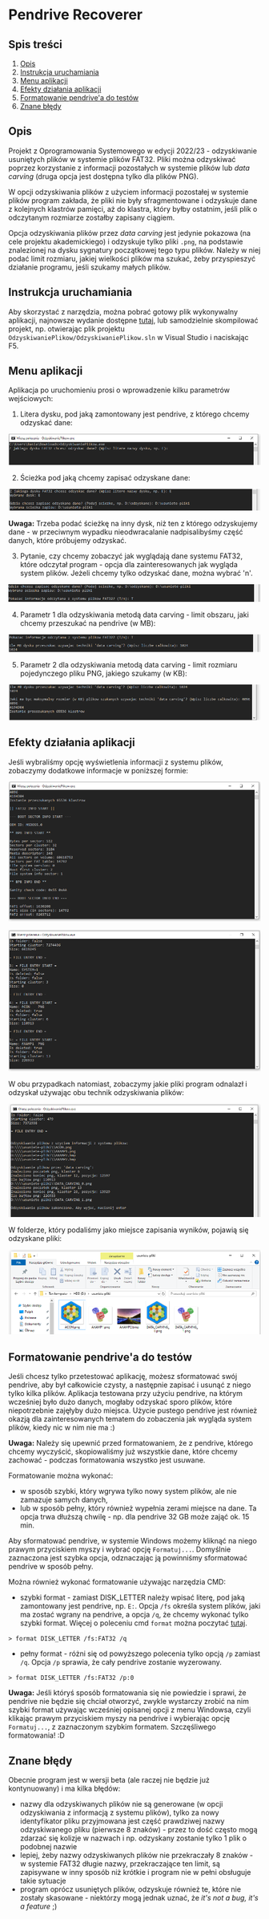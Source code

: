 # Pendrive Recoverer

## Spis treści

1. [Opis](#opis)
2. [Instrukcja uruchamiania](#instrukcja-uruchamiania)
3. [Menu aplikacji](#menu-aplikacji)
4. [Efekty działania aplikacji](#efekty-działania-aplikacji)
5. [Formatowanie pendrive'a do testów](#formatowanie-pendrive'a-do-testów)
6. [Znane błędy](#znane-błędy)

## Opis

Projekt z Oprogramowania Systemowego w edycji 2022/23 - odzyskiwanie usuniętych plików w systemie plików FAT32. Pliki można odzyskiwać poprzez  korzystanie z informacji pozostałych w systemie plików lub *data carving* (druga opcja jest dostępna tylko dla plików PNG).

W opcji odzyskiwania plików z użyciem informacji pozostałej w systemie plików program zakłada, że pliki nie były sfragmentowane i odzyskuje dane z kolejnych klastrów pamięci, aż do klastra, który byłby ostatnim, jeśli plik o odczytanym rozmiarze zostałby zapisany ciągiem.

Opcja odzyskiwania plików przez *data carving* jest jedynie pokazowa (na cele projektu akademickiego) i odzyskuje tylko pliki `.png`, na podstawie znalezionej na dysku sygnatury początkowej tego typu plików. Należy w niej podać limit rozmiaru, jakiej wielkości plików ma szukać, żeby przyspieszyć działanie programu, jeśli szukamy małych plików.


## Instrukcja uruchamiania

Aby skorzystać z narzędzia, można pobrać gotowy plik wykonywalny aplikacji, najnowsze wydanie dostępne [tutaj](./../../releases), lub samodzielnie skompilować projekt, np. otwierając plik projektu `OdzyskiwaniePlikow/OdzyskiwaniePlikow.sln` w Visual Studio i naciskając F5.

## Menu aplikacji

Aplikacja po uruchomieniu prosi o wprowadzenie kilku parametrów wejściowych:

1. Litera dysku, pod jaką zamontowany jest pendrive, z którego chcemy odzyskać dane:

![menu 1](./docs/menu1.png)

2. Ścieżka pod jaką chcemy zapisać odzyskane dane:

![menu 2](./docs/menu2.png)

**Uwaga:** Trzeba podać ścieżkę na inny dysk, niż ten z którego odzyskujemy dane - w przeciwnym wypadku nieodwracalanie nadpisalibyśmy część danych, które próbujemy odzyskać.

3. Pytanie, czy chcemy zobaczyć jak wyglądają dane systemu FAT32, które odczytał program - opcja dla zainteresowanych jak wygląda system plików. Jeżeli chcemy tylko odzyskać dane, można wybrać 'n'.

![menu 3](./docs/menu3.png)

4. Parametr 1 dla odzyskiwania metodą data carving - limit obszaru, jaki chcemy przeszukać na pendrive (w MB):

![menu 4](./docs/menu4.png)

5. Parametr 2 dla odzyskiwania metodą data carving - limit rozmiaru pojedynczego pliku PNG, jakiego szukamy (w KB):

![menu 5](./docs/menu5.png)

## Efekty działania aplikacji

Jeśli wybraliśmy opcję wyświetlenia informacji z systemu plików, zobaczymy dodatkowe informacje w poniższej formie:

![wyjscie 1](./docs/wyjscie1.png)

![wyjscie 2](./docs/wyjscie2.png)

W obu przypadkach natomiast, zobaczymy jakie pliki program odnalazł i odzyskał używając obu technik odzyskiwania plików:

![wyjscie 3](./docs/wyjscie3.png)

W folderze, który podaliśmy jako miejsce zapisania wyników, pojawią się odzyskane pliki:

![efekty dzialania](./docs/efekty-dzialania.png)


## Formatowanie pendrive'a do testów

Jeśli chcesz tylko przetestować aplikację, możesz sformatować swój pendrive, aby był całkowicie czysty, a następnie zapisać i usunąć z niego tylko kilka plików. Aplikacja testowana przy użyciu pendrive, na którym wcześniej było dużo danych, mogłaby odzyskać sporo plików, które niepotrzebnie zajęłyby dużo miejsca. Użycie pustego pendrive jest również okazją dla zainteresowanych tematem do zobaczenia jak wygląda system plików, kiedy nic w nim nie ma :)

**Uwaga:** Należy się upewnić przed formatowaniem, że z pendrive, którego chcemy wyczyścić, skopiowaliśmy już wszystkie dane, które chcemy zachować - podczas formatowania wszystko jest usuwane.

Formatowanie można wykonać:
- w sposób szybki, który wgrywa tylko nowy system plików, ale nie zamazuje samych danych,
- lub w sposób pełny, który również wypełnia zerami miejsce na dane. Ta opcja trwa dłuższą chwilę - np. dla pendrive 32 GB może zająć ok. 15 min.

Aby sformatować pendrive, w systemie Windows możemy kliknąć na niego prawym przyciskiem myszy i wybrać opcję `Formatuj...`. Domyślnie zaznaczona jest szybka opcja, odznaczając ją powinniśmy sformatować pendrive w sposób pełny. 

Można również wykonać formatowanie używając narzędzia CMD:
- szybki format - zamiast DISK_LETTER należy wpisać literę, pod jaką zamontowany jest pendrive, np. `E:`. Opcja `/fs` określa system plików, jaki ma zostać wgrany na pendrive, a opcja `/q`, że chcemy wykonać tylko szybki format. Więcej o poleceniu cmd `format` można poczytać [tutaj](https://learn.microsoft.com/en-us/windows-server/administration/windows-commands/format).

```
> format DISK_LETTER /fs:FAT32 /q
```
- pełny format - różni się od powyższego polecenia tylko opcją `/p` zamiast `/q`. Opcja `/p` sprawia, że cały pendrive zostanie wyzerowany.

```
> format DISK_LETTER /fs:FAT32 /p:0
```

**Uwaga:** Jeśli któryś sposób formatowania się nie powiedzie i sprawi, że pendrive nie będzie się chciał otworzyć, zwykle wystarczy zrobić na nim szybki format używając wcześniej opisanej opcji z menu Windowsa, czyli klikając prawym przyciskiem myszy na pendrive i wybierając opcję `Formatuj...`, z zaznaczonym szybkim formatem. Szczęśliwego formatowania! :D

## Znane błędy

Obecnie program jest w wersji beta (ale raczej nie będzie już kontynuowany) i ma kilka błędów:
- nazwy dla odzyskiwanych plików nie są generowane (w opcji odzyskiwania z informacją z systemu plików), tylko za nowy identyfikator pliku przyjmowana jest część prawdziwej nazwy odzyskiwanego pliku (pierwsze 8 znaków) - przez to dość często mogą zdarzać się kolizje w nazwach i np. odzyskany zostanie tylko 1 plik o podobnej nazwie
- lepiej, żeby nazwy odzyskiwanych plików nie przekraczały 8 znaków - w systemie FAT32 długie nazwy, przekraczające ten limit, są zapisywane w inny sposób niż krótkie i program nie w pełni obsługuje takie sytuacje
- program oprócz usuniętych plików, odzyskuje również te, które nie zostały skasowane - niektórzy mogą jednak uznać, że *it's not a bug, it's a feature* ;)